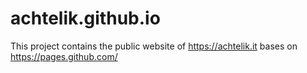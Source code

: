 # achtelik.github.io

This project contains the public website of https://achtelik.it bases on https://pages.github.com/
